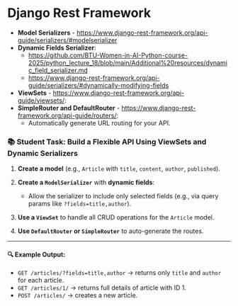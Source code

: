 # Django Rest Framework

- **Model Serializers** - https://www.django-rest-framework.org/api-guide/serializers/#modelserializer
- **Dynamic Fields Serializer**:
   - https://github.com/BTU-Women-in-AI-Python-course-2025/python_lecture_18/blob/main/Additional%20resources/dynamic_field_serializer.md
   - https://www.django-rest-framework.org/api-guide/serializers/#dynamically-modifying-fields
- **ViewSets** - https://www.django-rest-framework.org/api-guide/viewsets/:
- **SimpleRouter and DefaultRouter** - https://www.django-rest-framework.org/api-guide/routers/:
  - Automatically generate URL routing for your API.

### 📚 **Student Task: Build a Flexible API Using ViewSets and Dynamic Serializers**

1. **Create a model** (e.g., `Article` with `title`, `content`, `author`, `published`).

2. **Create a `ModelSerializer`** with **dynamic fields**:  
   - Allow the serializer to include only selected fields (e.g., via query params like `?fields=title,author`).

3. **Use a `ViewSet`** to handle all CRUD operations for the `Article` model.

4. **Use `DefaultRouter` or `SimpleRouter`** to auto-generate the routes.

---

#### 🔍 Example Output:
- `GET /articles/?fields=title,author` → returns only `title` and `author` for each article.
- `GET /articles/1/` → returns full details of article with ID 1.
- `POST /articles/` → creates a new article.

